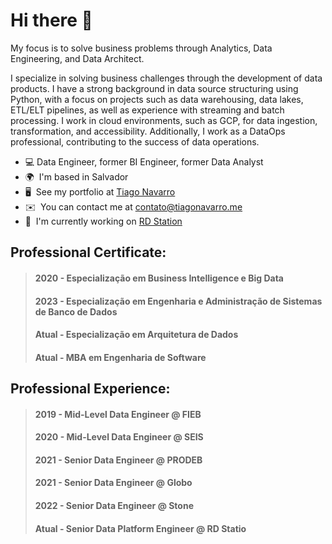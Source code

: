 Hi there 👋  
==============================  

My focus is to solve business problems through Analytics, Data Engineering, and Data Architect.  

I specialize in solving business challenges through the development of data products. I have a strong background in data source structuring using Python, with a focus on projects such as data warehousing, data lakes, ETL/ELT pipelines, as well as experience with streaming and batch processing. I work in cloud environments, such as GCP, for data ingestion, transformation, and accessibility. Additionally, I work as a DataOps professional, contributing to the success of data operations.  

* 💻 Data Engineer, former BI Engineer, former Data Analyst  
* 🌍  I'm based in Salvador  
* 🖥️  See my portfolio at [Tiago Navarro](http://tiagonavarro.me)  
* ✉️  You can contact me at [contato@tiagonavarro.me](mailto:contato@tiagonavarro.me)  
* 🚀  I'm currently working on [RD Station](http://rdstation.com)  

## Professional Certificate:  

> #### 2020 - Especialização em Business Intelligence e Big Data
> #### 2023 - Especialização em Engenharia e Administração de Sistemas de Banco de Dados
> #### Atual - Especialização em Arquitetura de Dados
> #### Atual - MBA em Engenharia de Software

## Professional Experience:  

> #### 2019 - Mid-Level Data Engineer @ FIEB
> #### 2020 - Mid-Level Data Engineer @ SEIS
> #### 2021 - Senior Data Engineer @ PRODEB
> #### 2021 - Senior Data Engineer @ Globo
> #### 2022 - Senior Data Engineer @ Stone
> #### Atual - Senior Data Platform Engineer @ RD Statio
